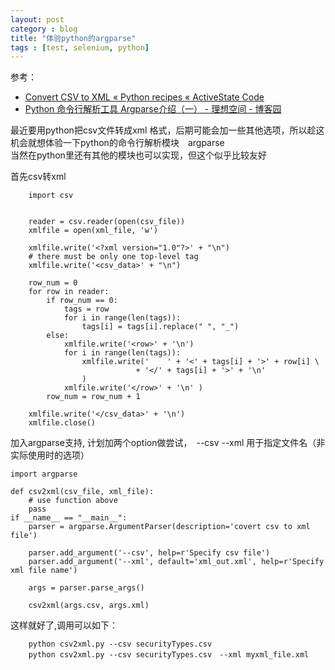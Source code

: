 ```yaml
---
layout: post
category : blog
title: "体验python的argparse"
tags : [test, selenium, python]
---
```


参考：  　

+ [Convert CSV to XML « Python recipes « ActiveState Code](http://code.activestate.com/recipes/577423-convert-csv-to-xml/)  
+ [Python 命令行解析工具 Argparse介绍（一） - 理想空间 - 博客园](http://www.cnblogs.com/jianboqi/archive/2013/01/10/2854726.html)  


最近要用python把csv文件转成xml 格式，后期可能会加一些其他选项，所以趁这机会就想体验一下python的命令行解析模块　argparse   
当然在python里还有其他的模块也可以实现，但这个似乎比较友好　

首先csv转xml　

        import csv 


        reader = csv.reader(open(csv_file))
        xmlfile = open(xml_file, 'w')

        xmlfile.write('<?xml version="1.0"?>' + "\n")
        # there must be only one top-level tag
        xmlfile.write('<csv_data>' + "\n")

        row_num = 0
        for row in reader:
            if row_num == 0:
                tags = row
                for i in range(len(tags)):
                    tags[i] = tags[i].replace(" ", "_")
            else:
                xmlfile.write('<row>' + '\n')
                for i in range(len(tags)):
                    xmlfile.write('    ' + '<' + tags[i] + '>' + row[i] \
                                + '</' + tags[i] + '>' + '\n'
                    )
                xmlfile.write('</row>' + '\n' )
            row_num = row_num + 1
            
        xmlfile.write('</csv_data>' + '\n')
        xmlfile.close()

加入argparse支持, 计划加两个option做尝试，　--csv  --xml 用于指定文件名（非实际使用时的选项）
    
    import argparse
    
    def csv2xml(csv_file, xml_file):
        # use function above 
        pass 
    if __name__ == "__main__":
        parser = argparse.ArgumentParser(description='covert csv to xml file')
        
        parser.add_argument('--csv', help=r'Specify csv file')
        parser.add_argument('--xml', default='xml_out.xml', help=r'Specify xml file name')
        
        args = parser.parse_args()
        
        csv2xml(args.csv, args.xml)
        
这样就好了,调用可以如下：　

        python csv2xml.py --csv securityTypes.csv
        python csv2xml.py --csv securityTypes.csv　--xml myxml_file.xml
    
    
    
